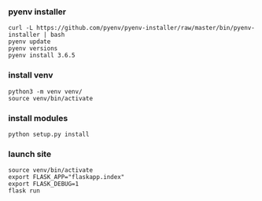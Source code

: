 ### pyenv installer
```
curl -L https://github.com/pyenv/pyenv-installer/raw/master/bin/pyenv-installer | bash
pyenv update
pyenv versions
pyenv install 3.6.5
```

### install venv
```
python3 -m venv venv/
source venv/bin/activate
```

### install modules
```
python setup.py install
```

### launch site
```
source venv/bin/activate
export FLASK_APP="flaskapp.index"
export FLASK_DEBUG=1
flask run
```